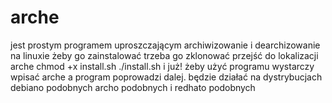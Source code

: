 # arche
 jest prostym programem uproszczającym archiwizowanie i dearchizowanie na linuxie żeby go zainstalować trzeba go zklonować przejść do lokalizacji arche chmod +x install.sh ./install.sh i już! żeby użyć programu wystarczy wpisać arche a program poprowadzi dalej. będzie działać na dystrybucjach debiano podobnych archo podobnych i redhato podobnych
